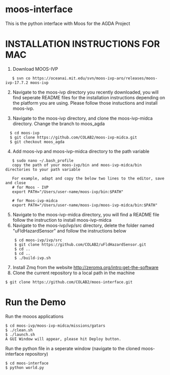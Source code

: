 # moos-interface
This is the python interface with Moos for the AGDA Project

# INSTALLATION INSTRUCTIONS FOR MAC

1. Download MOOS-IVP
```
   $ svn co https://oceanai.mit.edu/svn/moos-ivp-aro/releases/moos-ivp-17.7.2 moos-ivp
```
2. Navigate to the moos-ivp directory you recently downloaded, you will find seperate README files for the installation instructions depending on the platform you are using. Please follow those instuctions and install moos-ivp.

3. Navigate to the moos-ivp directory, and clone the moos-ivp-midca directory. Change the branch to moos_agda
```
  $ cd moos-ivp
  $ git clone https://github.com/COLAB2/moos-ivp-midca.git
  $ git checkout moos_agda
```
4. Add moos-ivp and moos-ivp-midca directory to the path variable
```
   $ sudo nano ~/.bash_profile
   copy the path of your moos-ivp/bin and moos-ivp-midca/bin directories to your path variable
   
   For example, adapt and copy the below two lines to the editor, save and close
   # for Moos - IVP
   export PATH="/Users/user-name/moos-ivp/bin:$PATH"

   # for Moos-ivp-midca
   export PATH="/Users/user-name/moos-ivp/moos-ivp-midca/bin:$PATH"
```
5. Navigate to the moos-ivp-midca directory, you will find a README file follow the instruction to install moos-ivp-midca
6. Navigate to the moos-ivp/ivp/src directory, delete the folder named "uFldHazardSensor" and follow the instructions below
```
    $ cd moos-ivp/ivp/src
    $ git clone https://github.com/COLAB2/uFldHazardSensor.git
    $ cd ..
    $ cd ..
    $ ./build-ivp.sh
```
7. Install Zmq from the website http://zeromq.org/intro:get-the-software
8. Clone the current repository to a local path in the machine
```
$ git clone https://github.com/COLAB2/moos-interface.git
```

# Run the Demo

Run the mooos applications 
```
$ cd moos-ivp/moos-ivp-midca/missions/gatars
$ ./clean.sh 
$ ./launch.sh 
A GUI Window will appear, please hit Deploy button.
```
Run the python file in a seperate window (navigate to the cloned moos-interface repository)
```
$ cd moos-interface
$ python world.py
```

